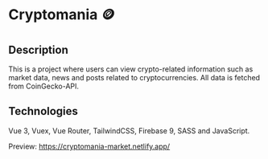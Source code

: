 # Cryptomania 🪙

## Description

This is a project where users can view crypto-related information such as market data, news and posts related to cryptocurrencies.
All data is fetched from CoinGecko-API.

## Technologies

Vue 3, Vuex, Vue Router, TailwindCSS, Firebase 9, SASS and JavaScript.

Preview: https://cryptomania-market.netlify.app/
